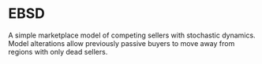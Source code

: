 # EBSD
A simple marketplace model of competing sellers with stochastic dynamics. Model alterations allow previously passive buyers to move away from regions with only dead sellers.
